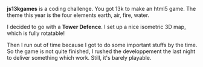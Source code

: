 __js13kgames__ is a coding challenge. You got 13k to make an html5 game. The theme this year is the four elements earth, air, fire, water.

I decided to go with a __Tower Defence__. I set up a nice isometric 3D map, which is fully rotatable!

Then I run out of time because I got to do some important stuffs by the time. So the game is not quite finished, I rushed the developpement the last night to deliver something which work. Still, it's barely playable.
 